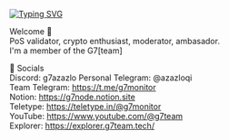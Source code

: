 [![Typing SVG](https://readme-typing-svg.herokuapp.com?color=%2336BCF7&lines=Hi+I'm+AzaZLO+from+G7[team])](https://git.io/typing-svg)

Welcome 🤘  
PoS validator, crypto enthusiast, moderator, ambasador.  
I'm a member of the G7[team]  

  
💬 Socials  
Discord: g7azazlo
Personal Telegram: @azazloqi  
Team Telegram: https://t.me/g7monitor  
Notion: https://g7node.notion.site <br />
Teletype: https://teletype.in/@g7monitor<br />
YouTube: https://www.youtube.com/@g7team<br />
Explorer: https://explorer.g7team.tech/
